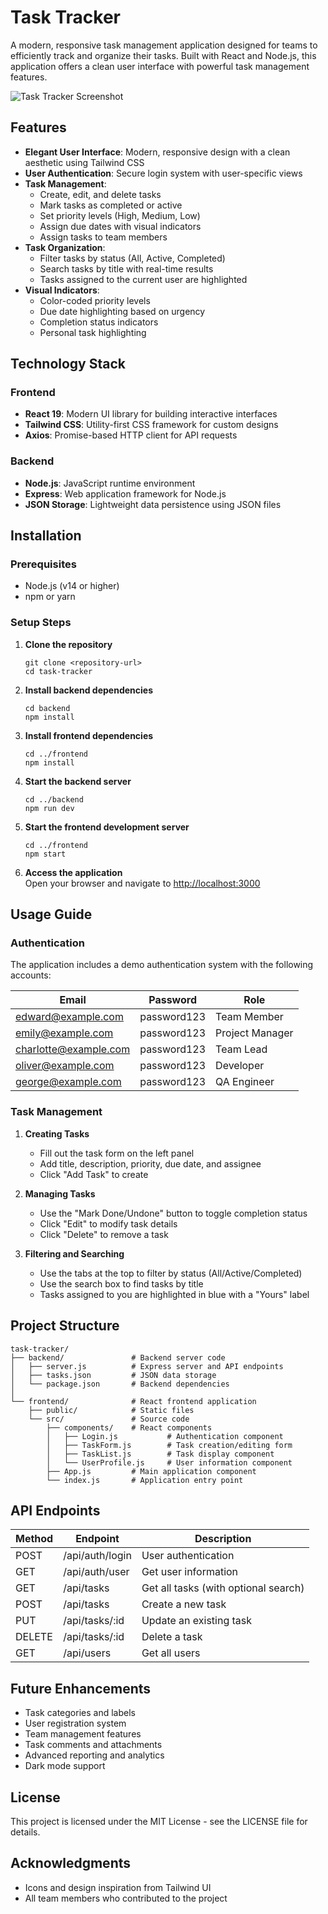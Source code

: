 # Task Tracker

A modern, responsive task management application designed for teams to efficiently track and organize their tasks. Built with React and Node.js, this application offers a clean user interface with powerful task management features.

![Task Tracker Screenshot](https://i.imgur.com/example.png)

## Features

- **Elegant User Interface**: Modern, responsive design with a clean aesthetic using Tailwind CSS
- **User Authentication**: Secure login system with user-specific views
- **Task Management**:
  - Create, edit, and delete tasks
  - Mark tasks as completed or active
  - Set priority levels (High, Medium, Low)
  - Assign due dates with visual indicators
  - Assign tasks to team members
- **Task Organization**:
  - Filter tasks by status (All, Active, Completed)
  - Search tasks by title with real-time results
  - Tasks assigned to the current user are highlighted
- **Visual Indicators**:
  - Color-coded priority levels
  - Due date highlighting based on urgency
  - Completion status indicators
  - Personal task highlighting

## Technology Stack

### Frontend

- **React 19**: Modern UI library for building interactive interfaces
- **Tailwind CSS**: Utility-first CSS framework for custom designs
- **Axios**: Promise-based HTTP client for API requests

### Backend

- **Node.js**: JavaScript runtime environment
- **Express**: Web application framework for Node.js
- **JSON Storage**: Lightweight data persistence using JSON files

## Installation

### Prerequisites

- Node.js (v14 or higher)
- npm or yarn

### Setup Steps

1. **Clone the repository**

   ```
   git clone <repository-url>
   cd task-tracker
   ```

2. **Install backend dependencies**

   ```
   cd backend
   npm install
   ```

3. **Install frontend dependencies**

   ```
   cd ../frontend
   npm install
   ```

4. **Start the backend server**

   ```
   cd ../backend
   npm run dev
   ```

5. **Start the frontend development server**

   ```
   cd ../frontend
   npm start
   ```

6. **Access the application**  
   Open your browser and navigate to [http://localhost:3000](http://localhost:3000)

## Usage Guide

### Authentication

The application includes a demo authentication system with the following accounts:

| Email                 | Password    | Role            |
| --------------------- | ----------- | --------------- |
| edward@example.com    | password123 | Team Member     |
| emily@example.com     | password123 | Project Manager |
| charlotte@example.com | password123 | Team Lead       |
| oliver@example.com    | password123 | Developer       |
| george@example.com    | password123 | QA Engineer     |

### Task Management

1. **Creating Tasks**

   - Fill out the task form on the left panel
   - Add title, description, priority, due date, and assignee
   - Click "Add Task" to create

2. **Managing Tasks**

   - Use the "Mark Done/Undone" button to toggle completion status
   - Click "Edit" to modify task details
   - Click "Delete" to remove a task

3. **Filtering and Searching**
   - Use the tabs at the top to filter by status (All/Active/Completed)
   - Use the search box to find tasks by title
   - Tasks assigned to you are highlighted in blue with a "Yours" label

## Project Structure

```
task-tracker/
├── backend/               # Backend server code
│   ├── server.js          # Express server and API endpoints
│   ├── tasks.json         # JSON data storage
│   └── package.json       # Backend dependencies
│
└── frontend/              # React frontend application
    ├── public/            # Static files
    └── src/               # Source code
        ├── components/    # React components
        │   ├── Login.js           # Authentication component
        │   ├── TaskForm.js        # Task creation/editing form
        │   ├── TaskList.js        # Task display component
        │   └── UserProfile.js     # User information component
        ├── App.js         # Main application component
        └── index.js       # Application entry point
```

## API Endpoints

| Method | Endpoint        | Description                          |
| ------ | --------------- | ------------------------------------ |
| POST   | /api/auth/login | User authentication                  |
| GET    | /api/auth/user  | Get user information                 |
| GET    | /api/tasks      | Get all tasks (with optional search) |
| POST   | /api/tasks      | Create a new task                    |
| PUT    | /api/tasks/:id  | Update an existing task              |
| DELETE | /api/tasks/:id  | Delete a task                        |
| GET    | /api/users      | Get all users                        |

## Future Enhancements

- Task categories and labels
- User registration system
- Team management features
- Task comments and attachments
- Advanced reporting and analytics
- Dark mode support

## License

This project is licensed under the MIT License - see the LICENSE file for details.

## Acknowledgments

- Icons and design inspiration from Tailwind UI
- All team members who contributed to the project
